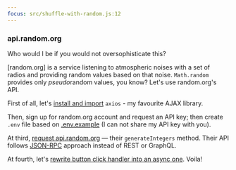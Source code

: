 ```yaml
---
focus: src/shuffle-with-random.js:12
---
```

### api.random.org
Who would I be if you would not oversophisticate this?

[random.org] is a service listening to atmospheric noises with a set of radios and providing random values based on that noise. `Math.random` provides only *pseudo*random values, you know? Let's use random.org's API.

First of all, let's [install and import](package.json:4) `axios` - my favourite AJAX library.

Then, sign up for random.org account and request an API key; then create `.env` file based on [.env.example](.env.example:1) (I can not share my API key with you).

At third, [request api.random.org](src/shuffle-with-random.js:12) &mdash; their `generateIntegers` method. Their API follows [JSON-RPC](https://en.wikipedia.org/wiki/JSON-RPC) approach instead of REST or GraphQL.

At fourth, let's [rewrite button click handler into an async one](src/index.js:15). Voila!